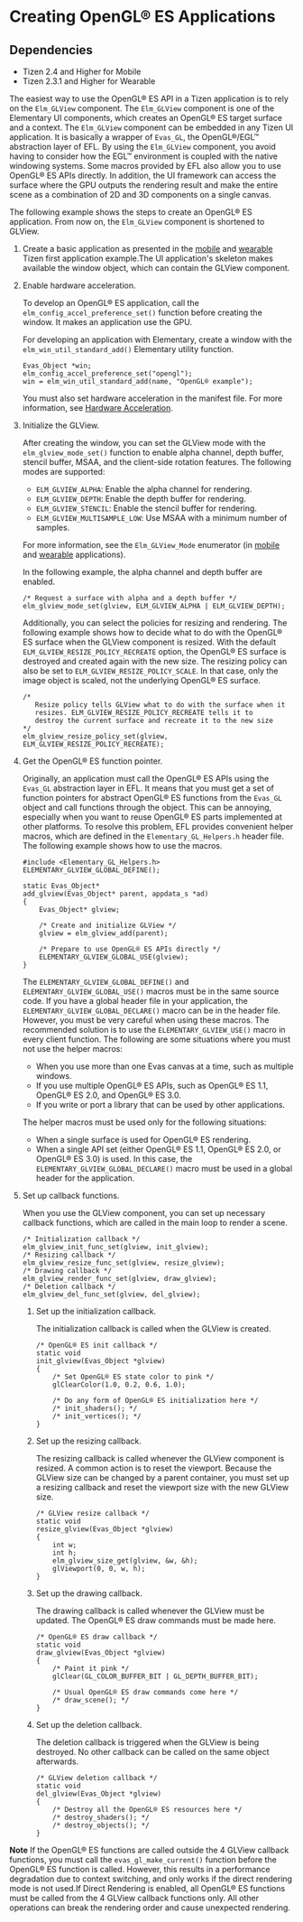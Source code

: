 # Creating OpenGL® ES Applications
## Dependencies
- Tizen 2.4 and Higher for Mobile
- Tizen 2.3.1 and Higher for Wearable

The easiest way to use the OpenGL® ES API in a Tizen application is to rely on the `Elm_GLView` component. The `Elm_GLView` component is one of the Elementary UI components, which creates an OpenGL® ES target surface and a context. The `Elm_GLView` component can be embedded in any Tizen UI application. It is basically a wrapper of `Evas_GL`, the OpenGL®/EGL™ abstraction layer of EFL. By using the `Elm_GLView` component, you avoid having to consider how the EGL™ environment is coupled with the native windowing systems. Some macros provided by EFL also allow you to use OpenGL® ES APIs directly. In addition, the UI framework can access the surface where the GPU outputs the rendering result and make the entire scene as a combination of 2D and 3D components on a single canvas.

The following example shows the steps to create an OpenGL® ES application. From now on, the `Elm_GLView` component is shortened to GLView.

1. Create a basic application as presented in the [mobile](../../../../org.tizen.training/html/native/mobile/first_app_mn.htm#create) and [wearable](../../../../org.tizen.training/html/native/wearable/first_app_wn.htm#create) Tizen first application example.The UI application's skeleton makes available the window object, which can contain the GLView component.

2. Enable hardware acceleration.

   To develop an OpenGL® ES application, call the `elm_config_accel_preference_set()` function before creating the window. It makes an application use the GPU.

   For developing an application with Elementary, create a window with the `elm_win_util_standard_add()` Elementary utility function.

   ```
   Evas_Object *win;
   elm_config_accel_preference_set("opengl");
   win = elm_win_util_standard_add(name, "OpenGL® example");
   ```

   You must also set hardware acceleration in the manifest file. For more information, see [Hardware Acceleration](hw-acceleration-n.md).

3. Initialize the GLView.

   After creating the window, you can set the GLView mode with the `elm_glview_mode_set()` function to enable alpha channel, depth buffer, stencil buffer, MSAA, and the client-side rotation features. The following modes are supported:

   - `ELM_GLVIEW_ALPHA`: Enable the alpha channel for rendering.
   - `ELM_GLVIEW_DEPTH`: Enable the depth buffer for rendering.
   - `ELM_GLVIEW_STENCIL`: Enable the stencil buffer for rendering.
   - `ELM_GLVIEW_MULTISAMPLE_LOW`: Use MSAA with a minimum number of samples.

   For more information, see the `Elm_GLView_Mode` enumerator (in [mobile](../../../../org.tizen.native.mobile.apireference/group__GLView.html#ga4d0a2281e13c66d7274987ef24e7abe7) and [wearable](../../../../org.tizen.native.wearable.apireference/group__GLView.html#ga4d0a2281e13c66d7274987ef24e7abe7) applications).

   In the following example, the alpha channel and depth buffer are enabled.

   ```
   /* Request a surface with alpha and a depth buffer */
   elm_glview_mode_set(glview, ELM_GLVIEW_ALPHA | ELM_GLVIEW_DEPTH);
   ```

   Additionally, you can select the policies for resizing and rendering. The following example shows how to decide what to do with the OpenGL® ES surface when the GLView component is resized. With the default `ELM_GLVIEW_RESIZE_POLICY_RECREATE` option, the OpenGL® ES surface is destroyed and created again with the new size. The resizing policy can also be set to `ELM_GLVIEW_RESIZE_POLICY_SCALE`. In that case, only the image object is scaled, not the underlying OpenGL® ES surface.

   ```
   /*
      Resize policy tells GLView what to do with the surface when it
      resizes. ELM_GLVIEW_RESIZE_POLICY_RECREATE tells it to
      destroy the current surface and recreate it to the new size
   */
   elm_glview_resize_policy_set(glview, ELM_GLVIEW_RESIZE_POLICY_RECREATE);
   ```

4. Get the OpenGL® ES function pointer.

   Originally, an application must call the OpenGL® ES APIs using the `Evas_GL` abstraction layer in EFL. It means that you must get a set of function pointers for abstract OpenGL® ES functions from the `Evas_GL` object and call functions through the object. This can be annoying, especially when you want to reuse OpenGL® ES parts implemented at other platforms. To resolve this problem, EFL provides convenient helper macros, which are defined in the `Elementary_GL_Helpers.h` header file. The following example shows how to use the macros.

   ```
   #include <Elementary_GL_Helpers.h>
   ELEMENTARY_GLVIEW_GLOBAL_DEFINE();

   static Evas_Object*
   add_glview(Evas_Object* parent, appdata_s *ad)
   {
       Evas_Object* glview;

       /* Create and initialize GLView */
       glview = elm_glview_add(parent);

       /* Prepare to use OpenGL® ES APIs directly */
       ELEMENTARY_GLVIEW_GLOBAL_USE(glview);
   }
   ```

   The `ELEMENTARY_GLVIEW_GLOBAL_DEFINE()` and `ELEMENTARY_GLVIEW_GLOBAL_USE()` macros must be in the same source code. If you have a global header file in your application, the `ELEMENTARY_GLVIEW_GLOBAL_DECLARE()` macro can be in the header file. However, you must be very careful when using these macros. The recommended solution is to use the `ELEMENTARY_GLVIEW_USE()` macro in every client function. The following are some situations where you must not use the helper macros:

   - When you use more than one Evas canvas at a time, such as multiple windows.
   - If you use multiple OpenGL® ES APIs, such as OpenGL® ES 1.1, OpenGL® ES 2.0, and OpenGL® ES 3.0.
   - If you write or port a library that can be used by other applications.

   The helper macros must be used only for the following situations:

   - When a single surface is used for OpenGL® ES rendering.
   - When a single API set (either OpenGL® ES 1.1, OpenGL® ES 2.0, or OpenGL® ES 3.0) is used. In this case, the `ELEMENTARY_GLVIEW_GLOBAL_DECLARE()` macro must be used in a global header for the application.

5. Set up callback functions.

   When you use the GLView component, you can set up necessary callback functions, which are called in the main loop to render a scene.

   ```
   /* Initialization callback */
   elm_glview_init_func_set(glview, init_glview);
   /* Resizing callback */
   elm_glview_resize_func_set(glview, resize_glview);
   /* Drawing callback */
   elm_glview_render_func_set(glview, draw_glview);
   /* Deletion callback */
   elm_glview_del_func_set(glview, del_glview);
   ```

   1. Set up the initialization callback.

      The initialization callback is called when the GLView is created.

      ```
      /* OpenGL® ES init callback */
      static void
      init_glview(Evas_Object *glview)
      {
          /* Set OpenGL® ES state color to pink */
          glClearColor(1.0, 0.2, 0.6, 1.0);

          /* Do any form of OpenGL® ES initialization here */
          /* init_shaders(); */
          /* init_vertices(); */
      }
      ```

   2. Set up the resizing callback.

      The resizing callback is called whenever the GLView component is resized. A common action is to reset the viewport. Because the GLView size can be changed by a parent container, you must set up a resizing callback and reset the viewport size with the new GLView size.

      ```
      /* GLView resize callback */
      static void
      resize_glview(Evas_Object *glview)
      {
          int w;
          int h;
          elm_glview_size_get(glview, &w, &h);
          glViewport(0, 0, w, h);
      }
      ```

   3. Set up the drawing callback.

      The drawing callback is called whenever the GLView must be updated. The OpenGL® ES draw commands must be made here.

      ```
      /* OpenGL® ES draw callback */
      static void
      draw_glview(Evas_Object *glview)
      {
          /* Paint it pink */
          glClear(GL_COLOR_BUFFER_BIT | GL_DEPTH_BUFFER_BIT);

          /* Usual OpenGL® ES draw commands come here */
          /* draw_scene(); */
      }
      ```

   4. Set up the deletion callback.

      The deletion callback is triggered when the GLView is being destroyed. No other callback can be called on the same object afterwards.

      ```
      /* GLView deletion callback */
      static void
      del_glview(Evas_Object *glview)
      {
          /* Destroy all the OpenGL® ES resources here */
          /* destroy_shaders(); */
          /* destroy_objects(); */
      }
      ```

**Note**
If the OpenGL® ES functions are called outside the 4 GLView callback functions, you must call the `evas_gl_make_current()` function before the OpenGL® ES function is called. However, this results in a performance degradation due to context switching, and only works if the direct rendering mode is not used.If Direct Rendering is enabled, all OpenGL® ES functions must be called from the 4 GLView callback functions only. All other operations can break the rendering order and cause unexpected rendering.
